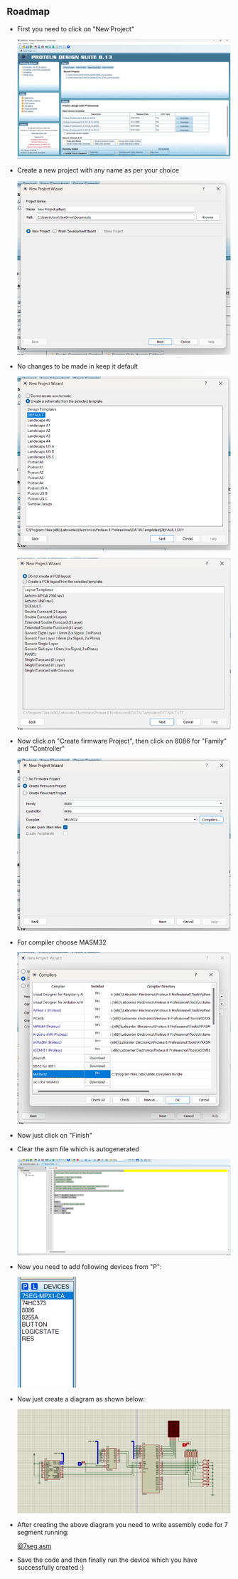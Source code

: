 ## Roadmap

- First you need to click on "New Project"
    
    ![New Project](https://github.com/divyashah0510/COA/blob/main/Proteus_Software/ScreenShots/Screenshot%202023-05-01%20232658.png)

- Create a new project with any name as per your choice

    ![New Project](https://github.com/divyashah0510/COA/blob/main/Proteus_Software/ScreenShots/Screenshot%202023-05-01%20233325.png)
- No changes to be made in keep it default

    ![New Project](https://github.com/divyashah0510/COA/blob/main/Proteus_Software/ScreenShots/Screenshot%202023-05-01%20233453.png)
    
    ![New Project](https://github.com/divyashah0510/COA/blob/main/Proteus_Software/ScreenShots/Screenshot%202023-05-01%20233539.png)
- Now click on "Create firmware Project", then click on 8086 for "Family" and "Controller"

    ![New Project](https://github.com/divyashah0510/COA/blob/main/Proteus_Software/ScreenShots/Screenshot%202023-05-01%20233821.png)
- For compiler choose MASM32

    ![New Project](https://github.com/divyashah0510/COA/blob/main/Proteus_Software/ScreenShots/Screenshot%202023-05-01%20233841.png)
- Now just click on "Finish"

- Clear the asm file which is autogenerated

    ![New Project](https://github.com/divyashah0510/COA/blob/main/Proteus_Software/ScreenShots/Screenshot%202023-05-01%20234049.png)
- Now you need to add following devices from "P":

    ![New Project](https://github.com/divyashah0510/COA/blob/main/Proteus_Software/ScreenShots/Screenshot%202023-05-01%20234259.png)
- Now just create a diagram as shown below:

    ![New Project](https://github.com/divyashah0510/COA/blob/main/Proteus_Software/ScreenShots/Screenshot%202023-05-01%20234452.png)
- After creating the above diagram you need to write assembly code for 7 segment running:

   [@7seg.asm](https://github.com/divyashah0510/COA/blob/main/Proteus_Software/7seg.asm)
- Save the code and then finally run the device which you have successfully created :)

